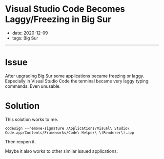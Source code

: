 Visual Studio Code Becomes Laggy/Freezing in Big Sur
===

- date: 2020-12-09
- tags: Big Sur

------------

# Issue

After upgrading Big Sur some applications became freezing or laggy. Especially in Visual Studio Code the terminal became very laggy typing commands. Even unusable.

# Solution

This solution works to me.

```shell
codesign --remove-signature /Applications/Visual\ Studio\ Code.app/Contents/Frameworks/Code\ Helper\ \(Renderer\).app
```

Then reopen it.

Maybe it also works to other similar issued applications.


